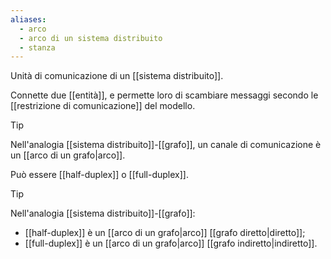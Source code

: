 ```yaml
---
aliases:
  - arco
  - arco di un sistema distribuito
  - stanza
---
```

Unità di comunicazione di un [[sistema distribuito]].

Connette due [[entità]], e permette loro di scambiare messaggi secondo le [[restrizione di comunicazione]] del modello.

> [!TIP]
> Nell'analogia [[sistema distribuito]]-[[grafo]], un canale di comunicazione è un [[arco di un grafo|arco]].

Può essere [[half-duplex]] o [[full-duplex]].

> [!TIP]
> Nell'analogia [[sistema distribuito]]-[[grafo]]:
> - [[half-duplex]] è un [[arco di un grafo|arco]] [[grafo diretto|diretto]];
> - [[full-duplex]] è un [[arco di un grafo|arco]] [[grafo indiretto|indiretto]].
